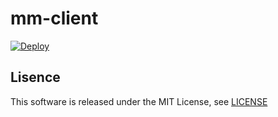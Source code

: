 # mm-client

[![Deploy](https://github.com/genki-sano/mm-client/actions/workflows/deploy.yml/badge.svg)](https://github.com/genki-sano/mm-client/actions/workflows/deploy.yml)

## Lisence

This software is released under the MIT License, see [LICENSE](https://github.com/genki-sano/mm-client/blob/master/LICENSE)
